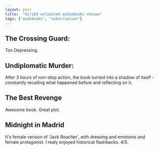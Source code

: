 ```yaml
---
layout: post
title:  "Scribd unlimited audiobooks review"
tags: ["audibooks", "subscription"]
---
```


## The Crossing Guard:
Too Depressing.

## Undiplomatic Murder:
After 3 hours of non-stop action, the book turned into a shadow of itself - constantly recalling what happened before and reflecting on it.

## The Best Revenge
Awesome book. Great plot.

## Midnight in Madrid
It's female verison of 'Jack Reacher', with dressing and emotions and female protagonist. I realy enjoyed historical flashbacks. 4/5.